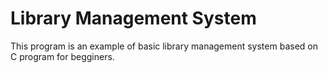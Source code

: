 # Library Management System
 This program is an example of basic library management system based on C program for begginers. 

